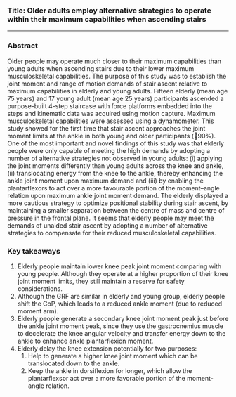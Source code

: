 ### Title: Older adults employ alternative strategies to operate within their maximum capabilities when ascending stairs
___
### Abstract
Older people may operate much closer to their maximum capabilities than young adults when ascending stairs due to their lower maximum musculoskeletal capabilities. The purpose of this study was to establish the joint moment and range of motion demands of stair ascent relative to maximum capabilities in elderly and young adults. Fifteen elderly (mean age 75 years) and 17 young adult (mean age 25 years) participants ascended a purpose-built 4-step staircase with force platforms embedded into the steps and kinematic data was acquired using motion capture. Maximum musculoskeletal capabilities were assessed using a dynamometer. This study showed for the first time that stair ascent approaches the joint moment limits at the ankle in both young and older participants (90%). One of the most important and novel findings of this study was that elderly people were only capable of meeting the high demands by adopting a number of alternative strategies not observed in young adults: (i) applying the joint moments differently than young adults across the knee and ankle, (ii) translocating energy from the knee to the ankle, thereby enhancing the ankle joint moment upon maximum demand and (iii) by enabling the plantarflexors to act over a more favourable portion of the moment–angle relation upon maximum ankle joint moment demand. The elderly displayed a more cautious strategy to optimize positional stability during stair ascent, by maintaining a smaller separation between the centre of mass and centre of pressure in the frontal plane. It seems that elderly people may meet the demands of unaided stair ascent by adopting a number of alternative strategies to compensate for their reduced musculoskeletal capabilities.


### Key takeaways
1. Elderly people maintain lower knee peak joint moment comparing with young people. Although they operate at a higher proportion of their knee joint moment limits, they still maintain a reserve for safety considerations.
2. Although the GRF are similar in elderly and young group, elderly people shift the CoP, which leads to a reduced ankle moment (due to reduced moment arm).
3. Elderly people generate a secondary knee joint moment peak just before the ankle joint moment peak, since they use the gastrocnemius muscle to decelerate the knee angular velocity and transfer energy down to the ankle to enhance ankle plantarflexion moment.
4. Elderly delay the knee extension potentially for two purposes:
	1. Help to generate a higher knee joint moment which can be translocated down to the ankle.
	2. Keep the ankle in dorsiflexion for longer, which allow the plantarflexsor act over a more favorable portion of the moment-angle relation.
